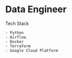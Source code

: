 # Data Engineer 

Tech Stack

    - Python
    - Airflow
    - Docker
    - Terraform
    - Google Cloud Platform

